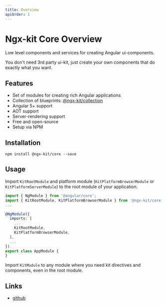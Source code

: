 ```yaml
---
title: Overview
apiOrder: 1
---
```


# Ngx-kit Core Overview

Low level components and services for creating Angular ui-components.

You don't need 3rd party ui-kit, just create your own components that do exactly what you want. 


## Features

* Set of modules for creating rich Angular applications 
* Collection of blueprints: [@ngx-kit/collection](https://ngx-kit.com/collection)
* Angular 5+ support
* AOT support
* Server-rendering support
* Free and open-source
* Setup via NPM


## Installation

```
npm install @ngx-kit/core --save
```

## Usage

Import `KitRootModule` and platform module (`KitPlatformBrowserModule` or `KitPlatformServerModule`) to the root module of your application.

```typescript
import { NgModule } from '@angular/core';
import { KitRootModule, KitPlatformBrowserModule } from '@ngx-kit/core';
...

@NgModule({
  imports: [
    ...
    KitRootModule,
    KitPlatformBrowserModule,
  ],
  ...
})
export class AppModule {
}
```

Import `KitModule` to any module where you need kit directives and components, even in the root module.


## Links

* [github](https://github.com/ngx-kit/ngx-kit)
